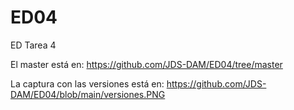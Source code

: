 # ED04
ED Tarea 4

El master está en:
https://github.com/JDS-DAM/ED04/tree/master

La captura con las versiones está en:
https://github.com/JDS-DAM/ED04/blob/main/versiones.PNG
